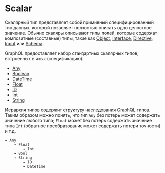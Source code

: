 # Scalar

Скалярный тип представляет собой примивный специфицированный тип данных, который позволяет полностью 
описать одно целостное значение. Обычно скаляры описывают типы полей, которые содержат композитные 
(составные) типы, такие как 
[Object](/graphql/object), 
[Interface](/graphql/interface), 
[Directive](/graphql/directive), 
[Input](/graphql/input) или 
[Schema](/graphql/schema).


GraphQL предоставляет набор стандартных скалярных типов, встроенных в язык (спецификацию).

- [Any](/graphql/scalar/any)
- [Boolean](/graphql/scalar/boolean)
- [DateTime](/graphql/scalar/date-time)
- [Float](/graphql/scalar/float)
- [ID](/graphql/scalar/id)
- [Int](/graphql/scalar/int)
- [String](/graphql/scalar/string)

Иерархия типов содержит структуру наследования GraphQL типов. Таким образом можно понять, 
что тип `Any` без потерь может содержать значение любого типа; `Float` может без потерь 
содержать значение типа `Int` (обратное преобразование может содержать потери точности) и т.д.  

```accord
→ Any
    → Float
        → Int
    → Bool
    → String
        → ID
        → DateTime
```
